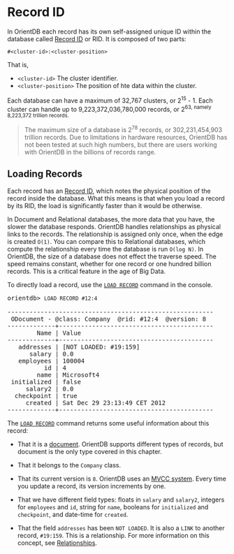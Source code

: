 # Record ID

In OrientDB each record has its own self-assigned unique ID within the database called [Record ID](Concepts.md#wiki-RecordID) or RID. It is composed of two parts:

```
#<cluster-id>:<cluster-position>
```

That is,

- `<cluster-id>` The cluster identifier.
- `<cluster-position>` The position of hte data within the cluster.

Each database can have a maximum of 32,767 clusters, or 2<sup>15</sup> - 1.  Each cluster can handle up to 9,223,372,036,780,000 records, or 2<sup>63, namely 8,223,372 trillion records.

> The maximum size of a database is 2<sup>78</sup> records, or 302,231,454,903 trillion records.  Due to limitations in hardware resources, OrientDB has not been tested at such high numbers, but there are users working with OrientDB in the billions of records range.

## Loading Records

Each record has an [Record ID](Concepts.md#RecordID), which notes the physical position of the record inside the database.  What this means is that when you load a record by its RID, the load is significantly faster than it would be otherwise.

In Document and Relational databases, the more data that you have, the slower the database responds.  OrientDB handles relationships as physical links to the records.  The relationship is assigned only once, when the edge is created `O(1)`.  You can compare this to Relational databases, which compute the relationship every time the database is run `O(log N)`.  In OrientDB, the size of a database does not effect the traverse speed.  The speed remains constant, whether for one record or one hundred billion records.  This is a critical feature in the age of Big Data.

To directly load a record, use the [`LOAD RECORD`](Console-Command-Load-Record.md) command in the console.


<pre>
orientdb> <code class="lang-sql userinput">LOAD RECORD #12:4</code>

--------------------------------------------------------
 ODocument - @class: Company  @rid: #12:4  @version: 8 
-------------+------------------------------------------
        Name | Value
-------------+------------------------------------------
   addresses | [NOT LOADED: #19:159]
      salary | 0.0
   employees | 100004
          id | 4
        name | Microsoft4
 initialized | false
     salary2 | 0.0
  checkpoint | true
     created | Sat Dec 29 23:13:49 CET 2012
-------------+------------------------------------------
</pre>

The [`LOAD RECORD`](Console-Command-Load-Record.md) command returns some useful information about this record:

- That it is a [document](Concepts.md#document).  OrientDB supports different types of records, but document is the only type covered in this chapter.

- That it belongs to the `Company` class.

- That its current version is `8`.  OrientDB uses an [MVCC system](Transactions.md#Optimistic-Transaction).  Every time you update a record, its version increments by one.

- That we have different field types: floats in `salary` and `salary2`, integers for `employees` and `id`, string for `name`, booleans for `initialized` and `checkpoint`, and date-time for `created`.

- That the field `addresses` has been `NOT LOADED`.  It is also a `LINK` to another record, `#19:159`.  This is a relationship.  For more information on this concept, see [Relationships](Tutorial-Relationships.md).  

